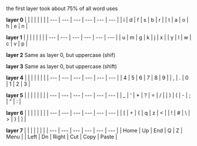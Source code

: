 
the first layer took about 75% of all word uses


**layer 0**
| | | | | | |
| --- | --- | --- | --- | --- | --- |
| i | d | f | s | b | r |
| t | a | o | h | e | n |

**layer 1**
| | | | | | |
| --- | --- | --- | --- | --- | --- |
| u | m | g | k | j | x |
| y | l | w | c | v | p |


**layer 2**
Same as layer 0, but uppercase (shif)


**layer 3**
Same as layer 0, but uppercase (shift)


**layer 4**
| | | | | | |
| --- | --- | --- | --- | --- | --- |
| 4 | 5 | 6 | 7 | 8 | 9 |
| , | . | 0 | 1 | 2 | 3 |


**layer 5**
| | | | | | |
| --- | --- | --- | --- | --- | --- |
| _ | ' | * | ? | = | / |
| ) | ( | - | ; | " | : |


**layer 6**
| | | | | | |
| --- | --- | --- | --- | --- | --- |
| [ | + | { | q | z | < |
| ! | # | \ | > | } | ] |


**layer 7**
| | | | | | |
| --- | --- | --- | --- | --- | --- |
| Home | Up | End | Q | Z | Menu |
| Left | Dn | Right | Cut | Copy | Paste |

